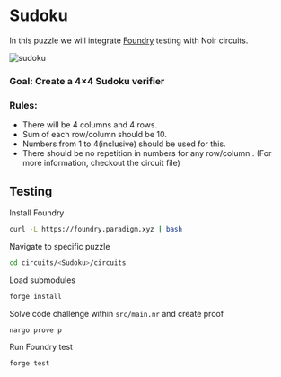 # Sudoku

In this puzzle we will integrate [Foundry](https://book.getfoundry.sh/) testing with Noir circuits.

![sudoku](https://github.com/burke-md/noir-puzzles/assets/22263098/608b1296-82fe-4148-8c81-1648ec2f971f)


### Goal: Create a 4×4 Sudoku verifier

### Rules: 
- There will be 4 columns and 4 rows. 
- Sum of each row/column should be 10. 
- Numbers from 1 to 4(inclusive) should be used for this.
- There should be no repetition in numbers for any row/column .
(For more information, checkout the circuit file)

## Testing 

Install Foundry 

```bash
curl -L https://foundry.paradigm.xyz | bash
```

Navigate to specific puzzle

```bash
cd circuits/<Sudoku>/circuits
```

Load submodules

```bash
forge install
```

Solve code challenge within `src/main.nr` and create proof

```bash
nargo prove p
```

Run Foundry test

```bash
forge test 
```
